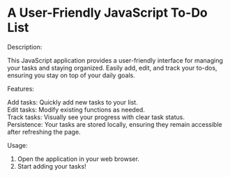 # A User-Friendly JavaScript To-Do List

Description:  

This JavaScript application provides a user-friendly interface for managing your tasks and staying organized. Easily add, edit, and track your to-dos, ensuring you stay on top of your daily goals.  

Features:  

Add tasks: Quickly add new tasks to your list.  
Edit tasks: Modify existing functions as needed.  
Track tasks: Visually see your progress with clear task status.  
Persistence: Your tasks are stored locally, ensuring they remain accessible after refreshing the page.  

Usage:

1. Open the application in your web browser.
2. Start adding your tasks!
